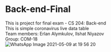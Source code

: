 # Back-end-Final
This is project for final exam - CS 204: Back-end<br>
This is simple coronavirus live data table<br>
Team members: Erlan Alymkulov, Ilshat Niyazov<br>
Group: COM-18<br>
![WhatsApp Image 2021-05-09 at 19 56 20](https://user-images.githubusercontent.com/55078504/117575518-ff3ae480-b103-11eb-9aba-3af8b0e3679d.jpeg)

